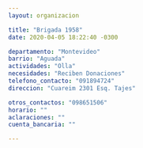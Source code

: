 ```yaml
---
layout: organizacion

title: "Brigada 1958"
date: 2020-04-05 18:22:40 -0300

departamento: "Montevideo"
barrio: "Aguada"
actividades: "Olla"
necesidades: "Reciben Donaciones"
telefono_contacto: "091894724"
direccion: "Cuareim 2301 Esq. Tajes"

otros_contactos: "098651506"
horario: ""
aclaraciones: ""
cuenta_bancaria: ""

---
```

